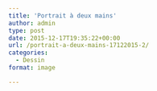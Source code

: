 ```yaml
---
title: 'Portrait à deux mains'
author: admin
type: post
date: 2015-12-17T19:35:22+00:00
url: /portrait-a-deux-mains-17122015-2/
categories:
  - Dessin
format: image

---
```

